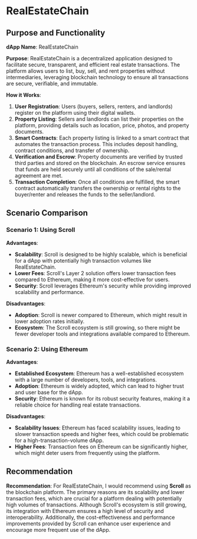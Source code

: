 # RealEstateChain

## Purpose and Functionality

**dApp Name**: RealEstateChain

**Purpose**: RealEstateChain is a decentralized application designed to facilitate secure, transparent, and efficient real estate transactions. The platform allows users to list, buy, sell, and rent properties without intermediaries, leveraging blockchain technology to ensure all transactions are secure, verifiable, and immutable.

**How it Works**:
1. **User Registration**: Users (buyers, sellers, renters, and landlords) register on the platform using their digital wallets.
2. **Property Listing**: Sellers and landlords can list their properties on the platform, providing details such as location, price, photos, and property documents.
3. **Smart Contracts**: Each property listing is linked to a smart contract that automates the transaction process. This includes deposit handling, contract conditions, and transfer of ownership.
4. **Verification and Escrow**: Property documents are verified by trusted third parties and stored on the blockchain. An escrow service ensures that funds are held securely until all conditions of the sale/rental agreement are met.
5. **Transaction Completion**: Once all conditions are fulfilled, the smart contract automatically transfers the ownership or rental rights to the buyer/renter and releases the funds to the seller/landlord.

## Scenario Comparison

### Scenario 1: Using Scroll

**Advantages**:
- **Scalability**: Scroll is designed to be highly scalable, which is beneficial for a dApp with potentially high transaction volumes like RealEstateChain.
- **Lower Fees**: Scroll's Layer 2 solution offers lower transaction fees compared to Ethereum, making it more cost-effective for users.
- **Security**: Scroll leverages Ethereum's security while providing improved scalability and performance.

**Disadvantages**:
- **Adoption**: Scroll is newer compared to Ethereum, which might result in lower adoption rates initially.
- **Ecosystem**: The Scroll ecosystem is still growing, so there might be fewer developer tools and integrations available compared to Ethereum.

### Scenario 2: Using Ethereum

**Advantages**:
- **Established Ecosystem**: Ethereum has a well-established ecosystem with a large number of developers, tools, and integrations.
- **Adoption**: Ethereum is widely adopted, which can lead to higher trust and user base for the dApp.
- **Security**: Ethereum is known for its robust security features, making it a reliable choice for handling real estate transactions.

**Disadvantages**:
- **Scalability Issues**: Ethereum has faced scalability issues, leading to slower transaction speeds and higher fees, which could be problematic for a high-transaction-volume dApp.
- **Higher Fees**: Transaction fees on Ethereum can be significantly higher, which might deter users from frequently using the platform.

## Recommendation

**Recommendation**: For RealEstateChain, I would recommend using **Scroll** as the blockchain platform. The primary reasons are its scalability and lower transaction fees, which are crucial for a platform dealing with potentially high volumes of transactions. Although Scroll's ecosystem is still growing, its integration with Ethereum ensures a high level of security and interoperability. Additionally, the cost-effectiveness and performance improvements provided by Scroll can enhance user experience and encourage more frequent use of the dApp.

